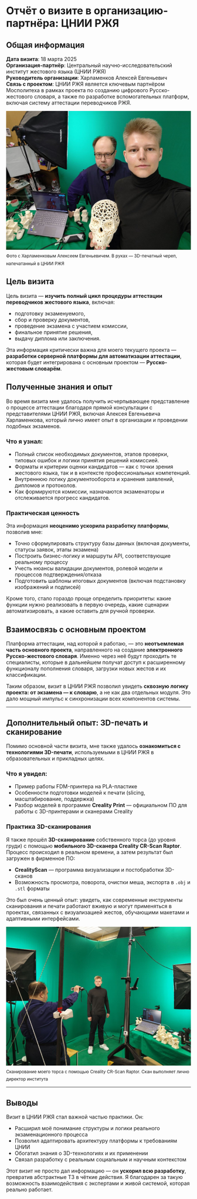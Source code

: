 # Отчёт о визите в организацию-партнёра: ЦНИИ РЖЯ

## Общая информация

**Дата визита**: 18 марта 2025  
**Организация-партнёр**: Центральный научно-исследовательский институт жестового языка (ЦНИИ РЖЯ)  
**Руководитель организации**: Харламенков Алексей Евгеньевич  
**Связь с проектом**: ЦНИИ РЖЯ является ключевым партнёром Мосполитеха в рамках проекта по созданию цифрового Русско-жестового словаря, а также по разработке вспомогательных платформ, включая систему аттестации переводчиков РЖЯ.

![Фото с директором ЦНИИ РЖЯ и 3D-моделью](https://github.com/Half-dirty/practice-2025-1/blob/master/docs/images/photo1.jpg?raw=true)  
<sub>Фото с Харламенковым Алексеем Евгеньевичем. В руках — 3D-печатный череп, напечатанный в ЦНИИ РЖЯ</sub>

## Цель визита

Цель визита — **изучить полный цикл процедуры аттестации переводчиков жестового языка**, включая:

- подготовку экзаменуемого,
- сбор и проверку документов,
- проведение экзамена с участием комиссии,
- финальное принятие решения,
- выдачу диплома или заключения.

Эта информация критически важна для моего текущего проекта — **разработки серверной платформы для автоматизации аттестации**, которая будет интегрирована с основным проектом — **Русско-жестовым словарём**.

## Полученные знания и опыт

Во время визита мне удалось получить исчерпывающее представление о процессе аттестации благодаря прямой консультации с представителями ЦНИИ РЖЯ, включая Алексея Евгеньевича Харламенкова, который лично имеет опыт в организации и проведении подобных экзаменов.

### Что я узнал:

- Полный список необходимых документов, этапов проверки, типовых ошибок и логики принятия решений комиссией.
- Форматы и критерии оценки кандидатов — как с точки зрения жестового языка, так и в контексте профессиональных компетенций.
- Внутреннюю логику документооборота и хранения заявлений, дипломов и протоколов.
- Как формируются комиссии, назначаются экзаменаторы и отслеживается прогресс кандидатов.

### Практическая ценность

Эта информация **неоценимо ускорила разработку платформы**, позволив мне:

- Точно сформулировать структуру базы данных (включая документы, статусы заявок, этапы экзамена)
- Построить бизнес-логику и маршруты API, соответствующие реальному процессу
- Учесть нюансы валидации документов, ролевой модели и процессов подтверждения/отказа
- Подготовить шаблоны итоговых документов (включая подстановку изображений и подписей)

Кроме того, стало гораздо проще определить приоритеты: какие функции нужно реализовать в первую очередь, какие сценарии автоматизировать, а какие оставить для ручной проверки.

## Взаимосвязь с основным проектом

Платформа аттестации, над которой я работаю, — это **неотъемлемая часть основного проекта**, направленного на создание **электронного Русско-жестового словаря**. Именно через неё будут проходить те специалисты, которые в дальнейшем получат доступ к расширенному функционалу пополнения словаря, загрузки новых жестов и их классификации.

Таким образом, визит в ЦНИИ РЖЯ позволил увидеть **сквозную логику проекта: от экзамена — к словарю**, а не как два отдельных модуля. Это дало мощный импульс к синхронизации всех компонентов системы.

---

## Дополнительный опыт: 3D-печать и сканирование

Помимо основной части визита, мне также удалось **ознакомиться с технологиями 3D-печати**, используемыми в ЦНИИ РЖЯ в образовательных и прикладных целях.

### Что я увидел:

- Пример работы FDM-принтера на PLA-пластике
- Особенности подготовки моделей к печати (slicing, масштабирование, поддержка)
- Разбор моделей в программе **Creality Print** — официальном ПО для работы с 3D-принтерами и сканерами Creality

### Практика 3D-сканирования

Я также прошёл **3D-сканирование** собственного торса (до уровня груди) с помощью **мобильного 3D-сканера Creality CR-Scan Raptor**. Процесс происходил в реальном времени, а затем результат был загружен в фирменное ПО:

- **CrealityScan** — программа визуализации и постобработки 3D-сканов
- Возможность просмотра, поворота, очистки меша, экспорта в `.obj` и `.stl` форматы

Это был очень ценный опыт: увидеть, как современные инструменты сканирования и печати работают вживую и могут применяться в проектах, связанных с визуализацией жестов, обучающими макетами и адаптивными интерфейсами.

![Процесс 3D-сканирования](https://github.com/Half-dirty/practice-2025-1/blob/master/docs/images/photo2.jpg?raw=true)  
<sub>Сканирование моего торса с помощью Creality CR-Scan Raptor. Скан выполняет лично директор института</sub>

---

## Выводы

Визит в ЦНИИ РЖЯ стал важной частью практики. Он:

- Расширил моё понимание структуры и логики реального экзаменационного процесса
- Позволил адаптировать архитектуру платформы к требованиям ЦНИИ
- Обогатил знания о 3D-технологиях и их применении
- Связал разработку с реальным социальным и научным контекстом

Этот визит не просто дал информацию — он **ускорил всю разработку**, превратив абстрактные ТЗ в чёткие действия. Я благодарен за такую возможность взаимодействия с экспертами и живой системой, которая реально работает.
